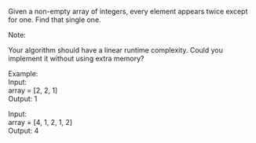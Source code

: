 Given a non-empty array of integers, every element appears twice except for one. Find that single one.

Note:

Your algorithm should have a linear runtime complexity. Could you implement it without using extra memory?

Example:<br>
Input: <br>
array = [2, 2, 1]<br>
Output: 1

Input: <br>
array = [4, 1, 2, 1, 2]<br>
Output: 4